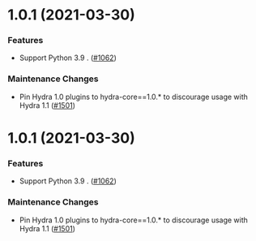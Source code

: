 1.0.1 (2021-03-30)
==================

### Features

- Support Python 3.9 . ([#1062](https://github.com/facebookresearch/hydra/issues/1062))

### Maintenance Changes

- Pin Hydra 1.0 plugins to hydra-core==1.0.* to discourage usage with Hydra 1.1 ([#1501](https://github.com/facebookresearch/hydra/issues/1501))


1.0.1 (2021-03-30)
==================

### Features

- Support Python 3.9 . ([#1062](https://github.com/facebookresearch/hydra/issues/1062))

### Maintenance Changes

- Pin Hydra 1.0 plugins to hydra-core==1.0.* to discourage usage with Hydra 1.1 ([#1501](https://github.com/facebookresearch/hydra/issues/1501))
